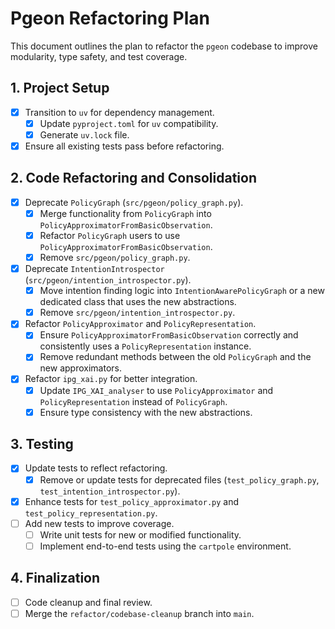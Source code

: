 # Pgeon Refactoring Plan

This document outlines the plan to refactor the `pgeon` codebase to improve modularity, type safety, and test coverage.

## 1. Project Setup

- [x] Transition to `uv` for dependency management.
  - [x] Update `pyproject.toml` for `uv` compatibility.
  - [x] Generate `uv.lock` file.
- [x] Ensure all existing tests pass before refactoring.

## 2. Code Refactoring and Consolidation

- [x] Deprecate `PolicyGraph` (`src/pgeon/policy_graph.py`).
  - [x] Merge functionality from `PolicyGraph` into `PolicyApproximatorFromBasicObservation`.
  - [x] Refactor `PolicyGraph` users to use `PolicyApproximatorFromBasicObservation`.
  - [x] Remove `src/pgeon/policy_graph.py`.
- [x] Deprecate `IntentionIntrospector` (`src/pgeon/intention_introspector.py`).
  - [x] Move intention finding logic into `IntentionAwarePolicyGraph` or a new dedicated class that uses the new abstractions.
  - [x] Remove `src/pgeon/intention_introspector.py`.
- [x] Refactor `PolicyApproximator` and `PolicyRepresentation`.
  - [x] Ensure `PolicyApproximatorFromBasicObservation` correctly and consistently uses a `PolicyRepresentation` instance.
  - [x] Remove redundant methods between the old `PolicyGraph` and the new approximators.
- [x] Refactor `ipg_xai.py` for better integration.
  - [x] Update `IPG_XAI_analyser` to use `PolicyApproximator` and `PolicyRepresentation` instead of `PolicyGraph`.
  - [x] Ensure type consistency with the new abstractions.

## 3. Testing

- [x] Update tests to reflect refactoring.
  - [x] Remove or update tests for deprecated files (`test_policy_graph.py`, `test_intention_introspector.py`).
- [x] Enhance tests for `test_policy_approximator.py` and `test_policy_representation.py`.
- [ ] Add new tests to improve coverage.
  - [ ] Write unit tests for new or modified functionality.
  - [ ] Implement end-to-end tests using the `cartpole` environment.

## 4. Finalization

- [ ] Code cleanup and final review.
- [ ] Merge the `refactor/codebase-cleanup` branch into `main`.
